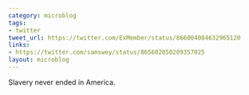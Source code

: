 ```yaml
---
category: microblog
tags:
- twitter
tweet_url: https://twitter.com/ExMember/status/866004084632965120
links:
- https://twitter.com/samswey/status/865602050209357825
layout: microblog
---
```

Slavery never ended in America.

